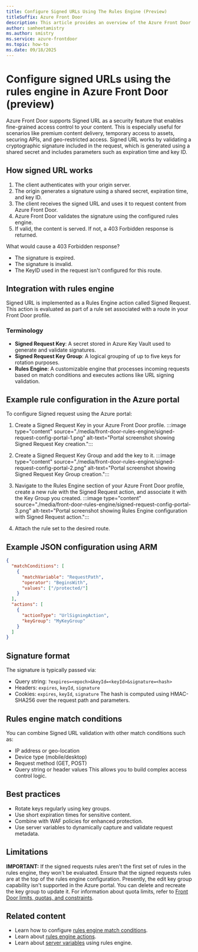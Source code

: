 ```yaml
---
title: Configure Signed URLs Using The Rules Engine (Preview)
titleSuffix: Azure Front Door
description: This article provides an overview of the Azure Front Door signed URL feature.
author: samheetamistry
ms.author: smistry
ms.service: azure-frontdoor
ms.topic: how-to
ms.date: 09/18/2025
---
```


# Configure signed URLs using the rules engine in Azure Front Door (preview)

Azure Front Door supports Signed URL as a security feature that enables fine-grained access control to your content. This is especially useful for scenarios like premium content delivery, temporary access to assets, securing APIs, and geo-restricted access. Signed URL works by validating a cryptographic signature included in the request, which is generated using a shared secret and includes parameters such as expiration time and key ID.

## How signed URL works

1. The client authenticates with your origin server.
1. The origin generates a signature using a shared secret, expiration time, and key ID.
1. The client receives the signed URL and uses it to request content from Azure Front Door.
1. Azure Front Door validates the signature using the configured rules engine.
1. If valid, the content is served. If not, a 403 Forbidden response is returned.

What would cause a 403 Forbidden response?

- The signature is expired.
- The signature is invalid.
- The KeyID used in the request isn't configured for this route.

## Integration with rules engine

Signed URL is implemented as a Rules Engine action called Signed Request. This action is evaluated as part of a rule set associated with a route in your Front Door profile.

### Terminology

* **Signed Request Key**: A secret stored in Azure Key Vault used to generate and validate signatures.
* **Signed Request Key Group**: A logical grouping of up to five keys for rotation purposes.
* **Rules Engine**: A customizable engine that processes incoming requests based on match conditions and executes actions like URL signing validation.

## Example rule configuration in the Azure portal

To configure Signed request using the Azure portal:

1. Create a Signed Request Key in your Azure Front Door profile.
:::image type="content" source="./media/front-door-rules-engine/signed-request-config-portal-1.png" alt-text="Portal screenshot showing Signed Request Key creation.":::

1. Create a Signed Request Key Group and add the key to it.
:::image type="content" source="./media/front-door-rules-engine/signed-request-config-portal-2.png" alt-text="Portal screenshot showing Signed Request Key Group creation.":::

1. Navigate to the Rules Engine section of your Azure Front Door profile, create a new rule with the Signed Request action, and associate it with the Key Group you created.
:::image type="content" source="./media/front-door-rules-engine/signed-request-config-portal-3.png" alt-text="Portal screenshot showing Rules Engine configuration with Signed Request action.":::

1. Attach the rule set to the desired route.

## Example JSON configuration using ARM

```json
{
  "matchConditions": [
    {
      "matchVariable": "RequestPath",
      "operator": "BeginsWith",
      "values": ["/protected/"]
    }
  ],
  "actions": [
    {
      "actionType": "UrlSigningAction",
      "keyGroup": "MyKeyGroup"
    }
  ]
}
```

## Signature format

The signature is typically passed via:

- Query string: `?expires=<epoch>&keyId=<keyId>&signature=<hash>`
- Headers: `expires`, `keyId`, `signature`
- Cookies: `expires`, `keyId`, `signature`
The hash is computed using HMAC-SHA256 over the request path and parameters.

## Rules engine match conditions

You can combine Signed URL validation with other match conditions such as:

- IP address or geo-location
- Device type (mobile/desktop)
- Request method (GET, POST)
- Query string or header values
This allows you to build complex access control logic.

## Best practices

- Rotate keys regularly using key groups.
- Use short expiration times for sensitive content.
- Combine with WAF policies for enhanced protection.
- Use server variables to dynamically capture and validate request metadata.

## Limitations

**IMPORTANT:** If the signed requests rules aren't the first set of rules in the rules engine, they won't be evaluated. Ensure that the signed requests rules are at the top of the rules engine configuration.
Presently, the edit key group capability isn't supported in the Azure portal. You can delete and recreate the key group to update it.
For information about quota limits, refer to [Front Door limits, quotas, and constraints](../azure-resource-manager/management/azure-subscription-service-limits.md#azure-front-door-standard-and-premium-service-limits).

## Related content

- Learn how to configure [rules engine match conditions](rules-match-conditions.md).
- Learn about [rules engine actions](front-door-rules-engine-actions.md).
- Learn about [server variables](front-door-server-variables.md) using rules engine.
